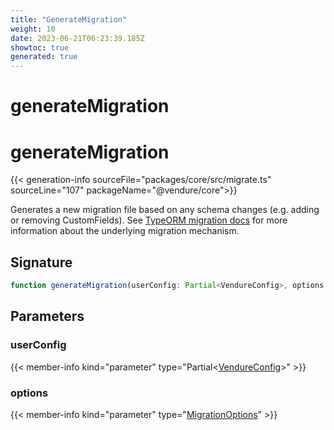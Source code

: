 ```yaml
---
title: "GenerateMigration"
weight: 10
date: 2023-06-21T06:23:39.185Z
showtoc: true
generated: true
---
```

<!-- This file was generated from the Vendure source. Do not modify. Instead, re-run the "docs:build" script -->

# generateMigration
<div class="symbol">


# generateMigration

{{< generation-info sourceFile="packages/core/src/migrate.ts" sourceLine="107" packageName="@vendure/core">}}

Generates a new migration file based on any schema changes (e.g. adding or removing CustomFields).
See [TypeORM migration docs](https://typeorm.io/#/migrations) for more information about the
underlying migration mechanism.

## Signature

```TypeScript
function generateMigration(userConfig: Partial<VendureConfig>, options: MigrationOptions): void
```
## Parameters

### userConfig

{{< member-info kind="parameter" type="Partial&#60;<a href='/typescript-api/configuration/vendure-config#vendureconfig'>VendureConfig</a>&#62;" >}}

### options

{{< member-info kind="parameter" type="<a href='/typescript-api/migration/migration-options#migrationoptions'>MigrationOptions</a>" >}}

</div>
